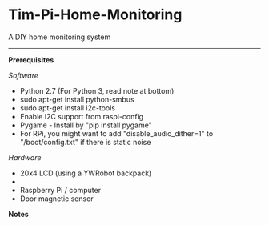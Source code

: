 # Tim-Pi-Home-Monitoring
A DIY home monitoring system


----------


**Prerequisites**

*Software*

 - Python 2.7 (For Python 3, read note at bottom)
 - sudo apt-get install python-smbus
 - sudo apt-get install i2c-tools
 - Enable I2C support from raspi-config
 - Pygame - Install by "pip install pygame"
  - For RPi, you might want to add "disable_audio_dither=1" to "/boot/config.txt" if there is static noise

*Hardware*

 - 20x4 LCD (using a YWRobot backpack)
 - 
 - Raspberry Pi / computer
 - Door magnetic sensor

**Notes**

